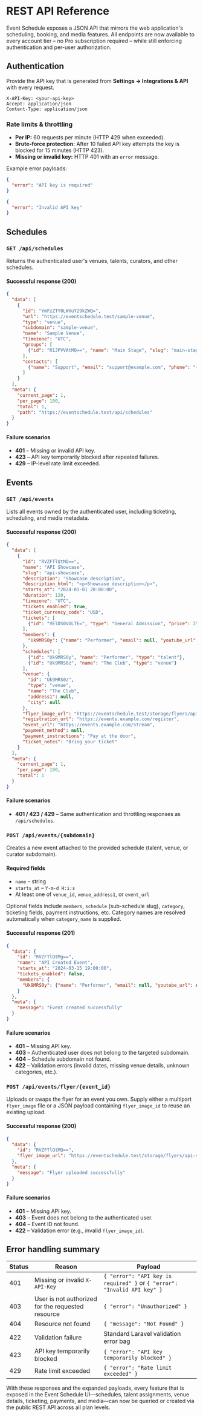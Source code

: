 # REST API Reference

Event Schedule exposes a JSON API that mirrors the web application's scheduling, booking, and media features. All endpoints are now available to every account tier – no Pro subscription required – while still enforcing authentication and per-user authorization.

## Authentication

Provide the API key that is generated from **Settings → Integrations & API** with every request.

```
X-API-Key: <your-api-key>
Accept: application/json
Content-Type: application/json
```

### Rate limits & throttling

* **Per IP:** 60 requests per minute (HTTP 429 when exceeded).
* **Brute-force protection:** After 10 failed API key attempts the key is blocked for 15 minutes (HTTP 423).
* **Missing or invalid key:** HTTP 401 with an `error` message.

Example error payloads:

```json
{
  "error": "API key is required"
}
```

```json
{
  "error": "Invalid API key"
}
```

## Schedules

### `GET /api/schedules`
Returns the authenticated user's venues, talents, curators, and other schedules.

#### Successful response (200)
```json
{
  "data": [
    {
      "id": "YmFzZTY0LWVuY29kZWQ=",
      "url": "https://eventschedule.test/sample-venue",
      "type": "venue",
      "subdomain": "sample-venue",
      "name": "Sample Venue",
      "timezone": "UTC",
      "groups": [
        {"id": "R1JPVVAtMQ==", "name": "Main Stage", "slug": "main-stage"}
      ],
      "contacts": [
        {"name": "Support", "email": "support@example.com", "phone": "+1234567890"}
      ]
    }
  ],
  "meta": {
    "current_page": 1,
    "per_page": 100,
    "total": 1,
    "path": "https://eventschedule.test/api/schedules"
  }
}
```

#### Failure scenarios
* **401** – Missing or invalid API key.
* **423** – API key temporarily blocked after repeated failures.
* **429** – IP-level rate limit exceeded.

## Events

### `GET /api/events`
Lists all events owned by the authenticated user, including ticketing, scheduling, and media metadata.

#### Successful response (200)
```json
{
  "data": [
    {
      "id": "RVZFTlQtMQ==",
      "name": "API Showcase",
      "slug": "api-showcase",
      "description": "Showcase description",
      "description_html": "<p>Showcase description</p>",
      "starts_at": "2024-01-01 20:00:00",
      "duration": 120,
      "timezone": "UTC",
      "tickets_enabled": true,
      "ticket_currency_code": "USD",
      "tickets": [
        {"id": "VElDS0VULTE=", "type": "General Admission", "price": 2500, "quantity": 100}
      ],
      "members": {
        "Uk9MRS0y": {"name": "Performer", "email": null, "youtube_url": null}
      },
      "schedules": [
        {"id": "Uk9MRS0y", "name": "Performer", "type": "talent"},
        {"id": "Uk9MRS0z", "name": "The Club", "type": "venue"}
      ],
      "venue": {
        "id": "Uk9MRS0z",
        "type": "venue",
        "name": "The Club",
        "address1": null,
        "city": null
      },
      "flyer_image_url": "https://eventschedule.test/storage/flyers/api-showcase.png",
      "registration_url": "https://events.example.com/register",
      "event_url": "https://events.example.com/stream",
      "payment_method": null,
      "payment_instructions": "Pay at the door",
      "ticket_notes": "Bring your ticket"
    }
  ],
  "meta": {
    "current_page": 1,
    "per_page": 100,
    "total": 1
  }
}
```

#### Failure scenarios
* **401 / 423 / 429** – Same authentication and throttling responses as `/api/schedules`.

### `POST /api/events/{subdomain}`
Creates a new event attached to the provided schedule (talent, venue, or curator subdomain).

#### Required fields
* `name` – string
* `starts_at` – `Y-m-d H:i:s`
* At least one of `venue_id`, `venue_address1`, or `event_url`

Optional fields include `members`, `schedule` (sub-schedule slug), `category`, ticketing fields, payment instructions, etc. Category names are resolved automatically when `category_name` is supplied.

#### Successful response (201)
```json
{
  "data": {
    "id": "RVZFTlQtMg==",
    "name": "API Created Event",
    "starts_at": "2024-03-15 19:00:00",
    "tickets_enabled": false,
    "members": {
      "Uk9MRS0y": {"name": "Performer", "email": null, "youtube_url": null}
    }
  },
  "meta": {
    "message": "Event created successfully"
  }
}
```

#### Failure scenarios
* **401** – Missing API key.
* **403** – Authenticated user does not belong to the targeted subdomain.
* **404** – Schedule subdomain not found.
* **422** – Validation errors (invalid dates, missing venue details, unknown categories, etc.).

### `POST /api/events/flyer/{event_id}`
Uploads or swaps the flyer for an event you own. Supply either a multipart `flyer_image` file or a JSON payload containing `flyer_image_id` to reuse an existing upload.

#### Successful response (200)
```json
{
  "data": {
    "id": "RVZFTlQtMQ==",
    "flyer_image_url": "https://eventschedule.test/storage/flyers/api-showcase.png"
  },
  "meta": {
    "message": "Flyer uploaded successfully"
  }
}
```

#### Failure scenarios
* **401** – Missing API key.
* **403** – Event does not belong to the authenticated user.
* **404** – Event ID not found.
* **422** – Validation error (e.g., invalid `flyer_image_id`).

## Error handling summary

| Status | Reason | Payload |
| ------ | ------ | ------- |
| 401 | Missing or invalid `X-API-Key` | `{ "error": "API key is required" }` or `{ "error": "Invalid API key" }` |
| 403 | User is not authorized for the requested resource | `{ "error": "Unauthorized" }` |
| 404 | Resource not found | `{ "message": "Not Found" }` |
| 422 | Validation failure | Standard Laravel validation error bag |
| 423 | API key temporarily blocked | `{ "error": "API key temporarily blocked" }` |
| 429 | Rate limit exceeded | `{ "error": "Rate limit exceeded" }` |

With these responses and the expanded payloads, every feature that is exposed in the Event Schedule UI—schedules, talent assignments, venue details, ticketing, payments, and media—can now be queried or created via the public REST API across all plan levels.
